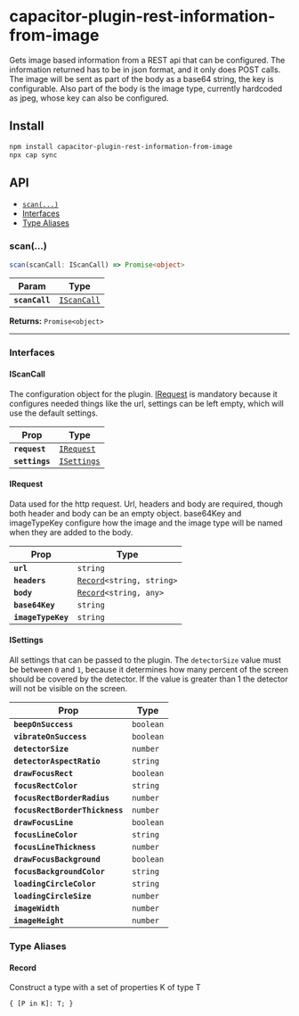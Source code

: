# capacitor-plugin-rest-information-from-image

Gets image based information from a REST api that can be configured. The information returned has to be in json format, and it only does POST calls. 
The image will be sent as part of the body as a base64 string, the key is configurable. Also part of the body is the image type, currently hardcoded as jpeg, whose key can also be configured.

## Install

```bash
npm install capacitor-plugin-rest-information-from-image
npx cap sync
```

## API

<docgen-index>

* [`scan(...)`](#scan)
* [Interfaces](#interfaces)
* [Type Aliases](#type-aliases)

</docgen-index>

<docgen-api>
<!--Update the source file JSDoc comments and rerun docgen to update the docs below-->

### scan(...)

```typescript
scan(scanCall: IScanCall) => Promise<object>
```

| Param          | Type                                            |
| -------------- | ----------------------------------------------- |
| **`scanCall`** | <code><a href="#iscancall">IScanCall</a></code> |

**Returns:** <code>Promise&lt;object&gt;</code>

--------------------


### Interfaces


#### IScanCall

The configuration object for the plugin. <a href="#irequest">IRequest</a> is mandatory because it configures needed
things like the url, settings can be left empty, which will use the default settings.

| Prop           | Type                                            |
| -------------- | ----------------------------------------------- |
| **`request`**  | <code><a href="#irequest">IRequest</a></code>   |
| **`settings`** | <code><a href="#isettings">ISettings</a></code> |


#### IRequest

Data used for the http request. Url, headers and body are required, though both header
and body can be an empty object. base64Key and imageTypeKey configure how the image and the
image type will be named when they are added to the body.

| Prop               | Type                                                            |
| ------------------ | --------------------------------------------------------------- |
| **`url`**          | <code>string</code>                                             |
| **`headers`**      | <code><a href="#record">Record</a>&lt;string, string&gt;</code> |
| **`body`**         | <code><a href="#record">Record</a>&lt;string, any&gt;</code>    |
| **`base64Key`**    | <code>string</code>                                             |
| **`imageTypeKey`** | <code>string</code>                                             |


#### ISettings

All settings that can be passed to the plugin. The `detectorSize` value must be between
`0` and `1`, because it determines how many percent of the screen should be covered by
the detector.
If the value is greater than 1 the detector will not be visible on the screen.

| Prop                           | Type                 |
| ------------------------------ | -------------------- |
| **`beepOnSuccess`**            | <code>boolean</code> |
| **`vibrateOnSuccess`**         | <code>boolean</code> |
| **`detectorSize`**             | <code>number</code>  |
| **`detectorAspectRatio`**      | <code>string</code>  |
| **`drawFocusRect`**            | <code>boolean</code> |
| **`focusRectColor`**           | <code>string</code>  |
| **`focusRectBorderRadius`**    | <code>number</code>  |
| **`focusRectBorderThickness`** | <code>number</code>  |
| **`drawFocusLine`**            | <code>boolean</code> |
| **`focusLineColor`**           | <code>string</code>  |
| **`focusLineThickness`**       | <code>number</code>  |
| **`drawFocusBackground`**      | <code>boolean</code> |
| **`focusBackgroundColor`**     | <code>string</code>  |
| **`loadingCircleColor`**       | <code>string</code>  |
| **`loadingCircleSize`**        | <code>number</code>  |
| **`imageWidth`**               | <code>number</code>  |
| **`imageHeight`**              | <code>number</code>  |


### Type Aliases


#### Record

Construct a type with a set of properties K of type T

<code>{ [P in K]: T; }</code>

</docgen-api>
